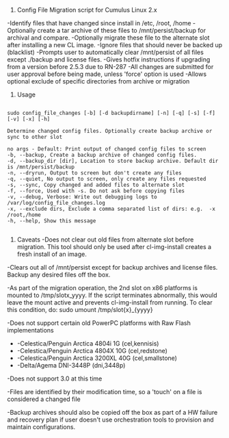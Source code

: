 1. Config File Migration script for Cumulus Linux 2.x

-Identify files that have changed since install in /etc, /root, /home
-Optionally create a tar archive of these files to /mnt/persist/backup for archival and compare.
-Optionally migrate these file to the alternate slot after installing a new CL image.
-Ignore files that should never be backed up (blacklist)
-Prompts user to automatically clear /mnt/persist of all files except ./backup and license files.
-Gives hotfix instructions if upgrading from a version before 2.5.3 due to RN-287
-All changes are submitted for user approval before being made, unless 'force' option is used
-Allows optional exclude of specific directories from archive or migration


1. Usage
<pre><code>
sudo config_file_changes [-b] [-d backupdirname] [-n] [-q] [-s] [-f] [-v] [-x] [-h]
     
Determine changed config files. Optionally create backup archive or sync to other slot

no args - Default: Print output of changed config files to screen
-b, --backup, Create a backup archive of changed config files.
-d, --backup_dir [dir], Location to store backup archive. Default dir is /mnt/persist/backup
-n, --dryrun, Output to screen but don't create any files
-q, --quiet, No output to screen, only create any files requested  
-s, --sync, Copy changed and added files to alternate slot
-f, --force, Used with -s. Do not ask before copying files
-v, --debug, Verbose: Write out debugging logs to /var/log/config_file_changes.log
-x, --exclude dirs, Exclude a comma separated list of dirs: e.g.  -x /root,/home
-h, --help, Show this message

</code></pre>


1. Caveats
-Does not clear out old files from alternate slot before migration.
 This tool should only be used after cl-img-install creates a fresh
 install of an image.
 
-Clears out all of /mnt/persist except for backup archives and license files.
 Backup any desired files off the box.

-As part of the migration operation, the 2nd slot on x86 platforms is
 mounted to /tmp/slotx_yyyy. If the script terminates abnormally, this would
 leave the mount active and prevents cl-img-install from running. To clear
 this condition, do:  sudo umount /tmp/slot{x}_{yyyy} 

-Does not support certain old PowerPC platforms with Raw Flash implementations
- -Celestica/Penguin Arctica 4804i 1G (cel,kennisis)
- -Celestica/Penguin Arctica 4804X 10G (cel,redstone)
- -Celestica/Penguin Arctica 3200XL 40G (cel,smallstone)
- -Delta/Agema DNI-3448P (dni,3448p)

-Does not support 3.0 at this time

-Files are identified by their modification time, so a 'touch' on a file
 is considered a changed file

-Backup archives should also be copied off the box as part of a HW failure
 and recovery plan if user doesn't use orchestration tools to provision
 and maintain configurations.

